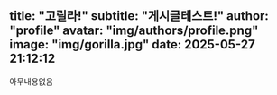 title:  "고릴라!"
subtitle: "게시글테스트!"
author: "profile"
avatar: "img/authors/profile.png"
image: "img/gorilla.jpg"
date:   2025-05-27 21:12:12
---

아무내용없음